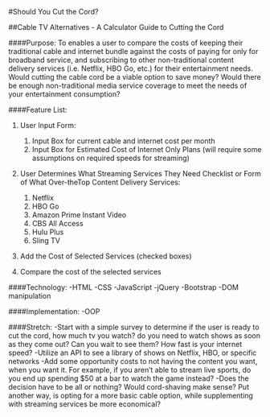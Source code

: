 #Should You Cut the Cord?

##Cable TV Alternatives - A Calculator Guide to Cutting the Cord

####Purpose: To enables a user to compare the costs of keeping their traditional cable and internet bundle against the costs of paying for only for broadband service, and subscribing to other non-traditional content delivery services (i.e. Netflix, HBO Go, etc.) for their entertainment needs. Would cutting the cable cord be a viable option to save money? Would there be enough non-traditional media service coverage to meet the needs of your entertainment consumption?

####Feature List:

1. User Input Form:
     1. Input Box for current cable and internet cost per month
     2. Input Box for Estimated Cost of Internet Only Plans (will require some assumptions on required speeds for streaming)

 2. User Determines What Streaming Services They Need Checklist or Form of What Over-theTop Content Delivery Services:
     1. Netflix
     2. HBO Go
     3. Amazon Prime Instant Video
     4. CBS All Access
     5. Hulu Plus
     6. Sling TV

3. Add the Cost of Selected Services (checked boxes)

4. Compare the cost of the selected services

####Technology:
     -HTML
     -CSS
     -JavaScript
     -jQuery
     -Bootstrap
     -DOM manipulation

####Implementation:
     -OOP

####Stretch:
     -Start with a simple survey to determine if the user is ready to cut the cord, how much tv you watch? do you need to watch shows as soon as they come out? Can you wait to see them? How fast is your internet speed?
     -Utilize an API to see a library of shows on Netflix, HBO, or specific networks
     -Add some opportunity costs to not having the content you want, when you want it. For example, if you aren’t able to stream live sports, do you end up spending $50 at a bar to watch the game instead?
     -Does the decision have to be all or nothing? Would cord-shaving make sense? Put another way, is opting for a more basic cable option, while supplementing with streaming services be more economical?
